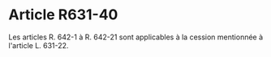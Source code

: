 # Article R631-40

Les articles R. 642-1 à R. 642-21 sont applicables à la cession mentionnée à l'article L. 631-22.
